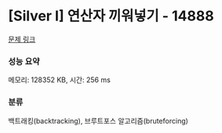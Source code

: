 # [Silver I] 연산자 끼워넣기 - 14888 

[문제 링크](https://www.acmicpc.net/problem/14888) 

### 성능 요약

메모리: 128352 KB, 시간: 256 ms

### 분류

백트래킹(backtracking), 브루트포스 알고리즘(bruteforcing)

